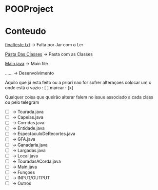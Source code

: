  #                       POOProject


#                       Conteudo
                        
[finalteste.txt]() -> Falta por Jar com o Ler

[Pasta Das Classes](https://github.com/arctumn/POOProject/tree/master/src/com/POOProject) -> Pasta com as Classes

[Main.java](https://github.com/arctumn/POOProject/blob/master/src/com/POOProject/Main.java) -> Main file


...... -> Desenvolvimento

Aquilo que já esta feito ou a priori nao for sofrer alteraçoes colocar um x onde está o vazio : [ ] marcar : [x]

Qualquer coisa que queirão alterar falem no issue associado a cada class ou pelo telegram

- [ ] -> Tourada.java
- [ ] -> Capeias.java
- [ ] -> Corridas.java
- [ ] -> Entidade.java
- [ ] -> EspectaculoDeRecortes.java
- [ ] -> GFA.java
- [ ] -> Ganadaria.java
- [ ] -> Largadas.java
- [ ] -> Local.java
- [ ] -> TouradasACorda.java
- [ ] -> Main.java
- [ ] -> Funçoes
- [ ] -> INPUT/OUTPUT
- [ ] -> Outros
